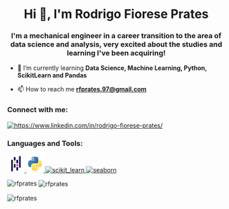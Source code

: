 <h1 align="center">Hi 👋, I'm Rodrigo Fiorese Prates</h1>
<h3 align="center">I'm a mechanical engineer in a career transition to the area of data science and analysis, very excited about the studies and learning I've been acquiring!</h3>

- 🌱 I’m currently learning **Data Science, Machine Learning, Python, ScikitLearn and Pandas**

- 📫 How to reach me **rfprates.97@gmail.com**

<h3 align="left">Connect with me:</h3>
<p align="left">
<a href="https://linkedin.com/in/rodrigo-fiorese-prates/" target="blank"><img align="center" src="https://raw.githubusercontent.com/rahuldkjain/github-profile-readme-generator/master/src/images/icons/Social/linked-in-alt.svg" alt="https://www.linkedin.com/in/rodrigo-fiorese-prates/" height="30" width="40" /></a>
</p>

<h3 align="left">Languages and Tools:</h3>
<p align="left"> <a href="https://pandas.pydata.org/" target="_blank" rel="noreferrer"> <img src="https://raw.githubusercontent.com/devicons/devicon/2ae2a900d2f041da66e950e4d48052658d850630/icons/pandas/pandas-original.svg" alt="pandas" width="40" height="40"/> </a> <a href="https://www.python.org" target="_blank" rel="noreferrer"> <img src="https://raw.githubusercontent.com/devicons/devicon/master/icons/python/python-original.svg" alt="python" width="40" height="40"/> </a> <a href="https://scikit-learn.org/" target="_blank" rel="noreferrer"> <img src="https://upload.wikimedia.org/wikipedia/commons/0/05/Scikit_learn_logo_small.svg" alt="scikit_learn" width="40" height="40"/> </a> <a href="https://seaborn.pydata.org/" target="_blank" rel="noreferrer"> <img src="https://seaborn.pydata.org/_images/logo-mark-lightbg.svg" alt="seaborn" width="40" height="40"/> </a> </p>

<p><img align="left" src="https://github-readme-stats.vercel.app/api/top-langs?username=rfprates&show_icons=true&locale=en&layout=compact" alt="rfprates" /></p>

<p>&nbsp;<img align="center" src="https://github-readme-stats.vercel.app/api?username=rfprates&show_icons=true&locale=en" alt="rfprates" /></p>


<p><img align="center" src="https://github-readme-streak-stats.herokuapp.com/?user=rfprates&" alt="rfprates" /></p>

<!--
### Hi there 👋

**rfprates/rfprates** is a ✨ _special_ ✨ repository because its `README.md` (this file) appears on your GitHub profile.

Here are some ideas to get you started:

- 🔭 I’m currently working on ...
- 🌱 I’m currently learning ...
- 👯 I’m looking to collaborate on ...
- 🤔 I’m looking for help with ...
- 💬 Ask me about ...
- 📫 How to reach me: ...
- 😄 Pronouns: ...
- ⚡ Fun fact: ...
-->
